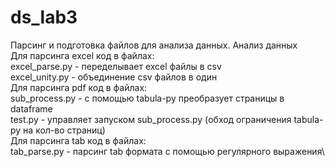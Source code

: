 # ds_lab3
Парсинг и подготовка файлов для анализа данных. Анализ данных\
Для парсинга excel код в файлах:\
  excel_parse.py - переделывает excel файлы в csv\
  excel_unity.py - объединение csv файлов в один\
Для парсинга pdf код в файлах:\
  sub_process.py - с помощью tabula-py преобразует страницы в dataframe\
  test.py        - управляет запуском sub_process.py (обход ограничения tabula-py на кол-во страниц)\
Для парсинга tab код в файлах:\
  tab_parse.py   - парсинг tab формата с помощью регулярного выражения\

